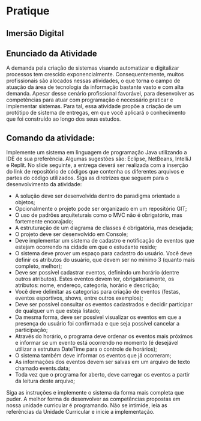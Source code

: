 # Pratique

## Imersão Digital

## Enunciado da Atividade

A demanda pela criação de sistemas visando automatizar e digitalizar processos tem crescido exponencialmente. Consequentemente, muitos profissionais são alocados nessas atividades, o que torna o campo de atuação da área de tecnologia da informação bastante vasto e com alta demanda. Apesar desse  cenário profissional favorável, para desenvolver as competências para atuar com programação é necessário praticar e implementar sistemas. Para tal, essa atividade propõe a criação de um protótipo de sistema de entregas, em que você aplicará o conhecimento que foi construído ao longo dos seus estudos.

## Comando da atividade:

Implemente um sistema em linguagem de programação Java utilizando a IDE de sua preferência. Algumas sugestões são: Eclipse, NetBeans, IntelliJ e Replit. No slide seguinte,  a entrega deverá ser realizada com a inserção do link de repositório de códigos que contenha os diferentes arquivos e partes do código utilizados.
Siga as diretrizes que seguem para o desenvolvimento da atividade:
- A solução deve ser desenvolvida dentro do paradigma orientado a objetos;
- Opcionalmente o projeto pode ser organizado em um repositório GIT;
- O uso de padrões arquiteturais como o MVC não é obrigatório, mas fortemente encorajado;
- A estruturação de um diagrama de classes é obrigatória, mas desejada;
- O projeto deve ser desenvolvido em Console;
 - Deve implementar um sistema de cadastro e notificação de eventos que estejam ocorrendo na cidade em que o estudante reside;
 - O sistema deve prover um espaço para cadastro do usuário. Você deve definir os atributos do usuário, que devem ser no mínimo 3 (quanto mais completo, melhor);
 - Deve ser possível cadastrar eventos, definindo um horário (dentre outros atributos). Estes eventos devem ter, obrigatoriamente, os atributos: nome, endereço, categoria, horário e descrição;
- Você deve delimitar as categorias para criação de eventos (festas, eventos esportivos, shows, entre outros exemplos);
 - Deve ser possível consultar os eventos cadastrados e decidir participar de qualquer um que esteja listado; 
- Da mesma forma, deve ser possível visualizar os eventos em que a presença do usuário foi confirmada e que seja possível cancelar a participação;
 - Através do horário, o programa deve ordenar os eventos mais próximos e informar se um evento está ocorrendo no momento (é desejável utilizar a estrutura DateTime para o controle de horários);
 - O sistema também deve informar os eventos que já ocorreram;
 - As informações dos eventos devem ser salvas em um arquivo de texto chamado events.data;
- Toda vez que o programa for aberto, deve carregar os eventos a partir da leitura deste arquivo; 

Siga as instruções e implemente o sistema da forma mais completa que puder. A melhor forma de desenvolver as competências propostas em nossa unidade curricular é programando. Não se intimide, leia as referências da Unidade Curricular e inicie a implementação.